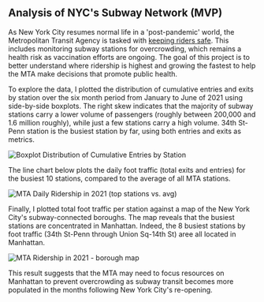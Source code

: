 ## Analysis of NYC's Subway Network (MVP)

As New York City resumes normal life in a 'post-pandemic' world, the Metropolitan Transit Agency is tasked with [keeping riders safe](https://www.wsj.com/articles/how-does-new-york-keep-transit-riders-safe-from-covid-19-trial-and-error-11609678802). This includes monitoring subway stations for overcrowding, which remains a health risk as vaccination efforts are ongoing.  The goal of this project is to better understand where ridership is highest and growing the fastest to help the MTA make decisions that promote public health.

To explore the data, I plotted the distribution of cumulative entries and exits by station over the six month period from January to June of 2021 using side-by-side boxplots. The right skew indicates that the majority of subway stations carry a lower volume of passengers (roughly between 200,000 and 1.6 million roughly), while just a few stations carry a high volume. 34th St-Penn station is the busiest station by far, using both entries and exits as metrics. 

![Boxplot Distribution of Cumulative Entries by Station](https://github.com/lizzynaameh/mta_eda/blob/0033105bbe3b1c7cc1c21309e169744aabf0a9e7/Images/Boxplot%20Distribution%20of%20Cumulative%20Entries%20by%20Station.png)

The line chart below plots the daily foot traffic (total exits and entries) for the busiest 10 stations, compared to the average of all MTA stations.

![MTA Daily Ridership in 2021 (top stations vs. avg)](https://github.com/lizzynaameh/mta_eda/blob/46df9804bebbd516b5c471e73433f6efb68f3bb2/Images/MTA%20Daily%20Ridership%20in%202021%20(top%20stations%20vs.%20avg).png)

Finally, I plotted total foot traffic per station against a map of the New York City's subway-connected boroughs. The map reveals that the busiest stations are concentrated in Manhattan. Indeed, the 8 busiest stations by foot traffic (34th St-Penn through Union Sq-14th St) aree all located in Manhattan.

![MTA Ridership in 2021 - borough map](https://github.com/lizzynaameh/mta_eda/blob/46df9804bebbd516b5c471e73433f6efb68f3bb2/Images/MTA%20Ridership%20in%202021%20-%20borough%20map.png)

This result suggests that the MTA may need to focus resources on Manhattan to prevent overcrowding as subway transit becomes more populated in the months following New York City's re-opening. 
